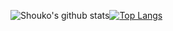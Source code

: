 

![Shouko's github stats](https://github-readme-stats.vercel.app/api?username=ShoukoNx&show_icons=true&theme=dracula)[![Top Langs](https://github-readme-stats.vercel.app/api/top-langs/?username=ShoukoNx&layout=compact&theme=dracula)](https://github.com/anuraghazra/github-readme-stats)

<!--
**ShoukoNx/ShoukoNx** is a ✨ _special_ ✨ repository because its `README.md` (this file) appears on your GitHub profile.

Here are some ideas to get you started:

- 🔭 I’m currently working on ...
- 🌱 I’m currently learning ...
- 👯 I’m looking to collaborate on ...
- 🤔 I’m looking for help with ...
- 💬 Ask me about ...
- 📫 How to reach me: ...
- 😄 Pronouns: ...
- ⚡ Fun fact: ...
-->
